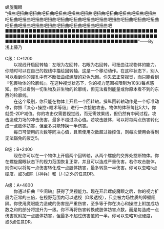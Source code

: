 <title>螺旋魔眼</title>
<meta name="GENERATOR" content="WinCHM">
<meta http-equiv="Content-Type" content="text/html; charset=gb2312">
<br>螺旋魔眼
<br>“扭曲吧扭曲吧扭曲吧扭曲吧扭曲吧扭曲吧扭曲吧扭曲吧扭曲吧扭曲吧扭曲吧扭曲吧扭曲吧扭曲吧扭曲吧扭曲吧扭曲吧扭曲吧扭曲吧扭曲吧扭曲吧扭曲吧扭曲吧扭曲吧扭曲吧扭曲吧扭曲吧扭曲吧扭曲吧扭曲吧扭曲吧扭曲吧■■■■■■■■■■■■■■■■■■■■■■■■■■■■■■■■■■■■■■■■■■■■■■■■■■■■■■■■■■■■■■■■■■■■■■■■■■■■■■■■■■■■■■■■■■■■■■■■■■■■■■■■■■■■■■■■”——By 浅上藤乃
<br>
<br>C级：C+1200
<br>　　以视线开启回转轴：左眼为左回转，右眼为右回转，可扭曲注视物体的能力。你随时可以在自己的视线中描绘回转轴，这是一个移动动作。在这种状态下，别人可以看到你的瞳孔中有不断扭曲成螺旋的彩色光圈。你失去正常视觉，而只能看到『包裹物体的轮廓线』。在这种视觉状态下，你的视力范围被限制为10米/每点感知。你可以看到一切生物及非生物的轮廓线，但无法看到能量或你原本看不到的东西的轮廓线。
<br>　　在这个级别，你只能在物体上开启一个回转轴。操纵回转轴动作是一个标准动作，你掷『决心+操控+瞳术等级』进行一次接触攻击，物体的体积每比5大1，你就受-2DP减值。你的攻击仅需要视觉线，而无需效果线，但仍然有中间过程，攻击造成力场的冲击伤害，最多不超过决心值。若攻击肢体，可以将每两点伤害转化成一点肢体妨害，但至多只能转换一半伤害。
<br>　　每日可使用的次数等同决心值，且若使用次数超过操控值，则每次使用会得到无法豁免的疲乏5。
<br>
<br>B级：B+2400
<br>　　现在你可以在一个物体上开启两个回转轴，从两个螺旋的交界处捻断物体。你在螺旋魔眼状态下的视力范围恢复正常，并且可以造成严重伤害。若你攻击肢体，则你可以将每一点伤害转化成一点肢体妨害，最多转换一半伤害。你可以忽略5点硬度，或3点除［/神兵］和［/-]之外的任意DR。
<br>
<br>A级：A+4800
<br>　　你通过扭曲『空间轴』获得了灵视能力。现在开启螺旋魔眼之后，你的视力扩展为正常的三倍，在视野范围内可以透视（D级透视），只会被力场性质的障壁阻隔。你使用魔眼能力造成的伤害是严重伤害，至多等于你在决心和操控上附加成功数之和的部分将提升为一级。你不再将伤害转换成肢体妨害点数，而是每造成一点伤害就附加一点肢体妨害，但最多不超过伤害值的一半。你可以忽略10点硬度，或5点任意DR。